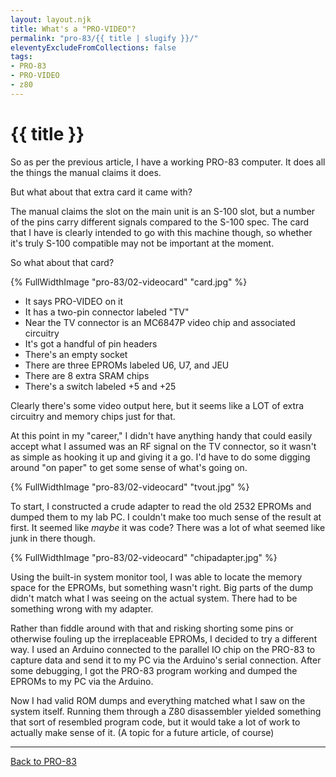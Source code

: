 ```yaml
---
layout: layout.njk
title: What's a "PRO-VIDEO"?
permalink: "pro-83/{{ title | slugify }}/"
eleventyExcludeFromCollections: false
tags:
- PRO-83
- PRO-VIDEO
- z80
---
```

# {{ title }}

So as per the previous article, I have a working PRO-83 computer.
It does all the things the manual claims it does.

But what about that extra card it came with?

The manual claims the slot on the main unit is an S-100 slot, but a number of the pins carry different signals compared to the S-100 spec.
The card that I have is clearly intended to go with this machine though, so whether it's truly S-100 compatible may not be important at the moment.

So what about that card?

{% FullWidthImage "pro-83/02-videocard" "card.jpg" %}

- It says PRO-VIDEO on it
- It has a two-pin connector labeled "TV"
- Near the TV connector is an MC6847P video chip and associated circuitry
- It's got a handful of pin headers
- There's an empty socket
- There are three EPROMs labeled U6, U7, and JEU
- There are 8 extra SRAM chips
- There's a switch labeled +5 and +25

Clearly there's some video output here, but it seems like a LOT of extra circuitry and memory chips just for that.

At this point in my "career," I didn't have anything handy that could easily accept what I assumed was an RF signal on the TV connector, so it wasn't as simple as hooking it up and giving it a go.
I'd have to do some digging around "on paper" to get some sense of what's going on.

{% FullWidthImage "pro-83/02-videocard" "tvout.jpg" %}

To start, I constructed a crude adapter to read the old 2532 EPROMs and dumped them to my lab PC.
I couldn't make too much sense of the result at first.
It seemed like *maybe* it was code?
There was a lot of what seemed like junk in there though.

{% FullWidthImage "pro-83/02-videocard" "chipadapter.jpg" %}

Using the built-in system monitor tool, I was able to locate the memory space for the EPROMs, but something wasn't right.
Big parts of the dump didn't match what I was seeing on the actual system.
There had to be something wrong with my adapter.

Rather than fiddle around with that and risking shorting some pins or otherwise fouling up the irreplaceable EPROMs, I decided to try a different way.
I used an Arduino connected to the parallel IO chip on the PRO-83 to capture data and send it to my PC via the Arduino's serial connection.
After some debugging, I got the PRO-83 program working and dumped the EPROMs to my PC via the Arduino.

Now I had valid ROM dumps and everything matched what I saw on the system itself.
Running them through a Z80 disassembler yielded something that sort of resembled program code, but it would take a lot of work to actually make sense of it. (A topic for a future article, of course)

---

[Back to PRO-83](/pro-83/)
